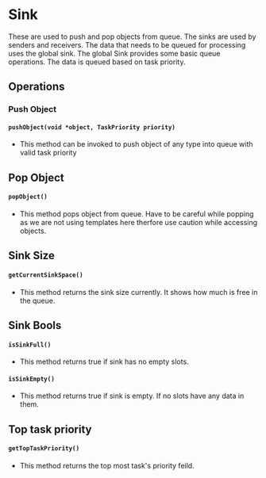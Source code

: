 # Sink

These are used to push and pop objects from queue. The sinks are used by senders and receivers. The data that needs to be queued for processing uses the global sink. The global
Sink provides some basic queue operations. The data is queued based on task priority. 

## Operations

### Push Object
#### `pushObject(void *object, TaskPriority priority)`

- This method can be invoked to push object of any type into queue with valid task priority

## Pop Object
#### `popObject()`

- This method pops object from queue. Have to be careful while popping as we are not using templates here therfore use caution while accessing objects.

## Sink Size
#### `getCurrentSinkSpace()`

- This method returns the sink size currently. It shows how much is free in the queue.

## Sink Bools
#### `isSinkFull()`

- This method returns true if sink has no empty slots.

#### `isSinkEmpty()`

- This method returns true if sink is empty. If no slots have any data in them.

## Top task priority
#### `getTopTaskPriority()`

- This method returns the top most task's priority feild.

